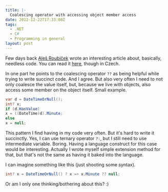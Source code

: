 ```yaml
---
title: |-
  Coalescing operator with accessing object member access
date: 2012-12-22T17:33:08Z
tags:
  - .NET
  - C#
  - Programming in general
layout: post
---
```

Few days back [Aleš Roubíček][1] wrote an interesting article about, basically, needless code. You can read it [here][2], though in Czech.

In one part he points to the coalescing operator `??` as being helpful while trying to write succinct code. And I agree. But also very often I need to not only coalesce the value itself, but, because we live with objects,  also access some member on the object itself. Small example.

```csharp
var d = DateTimeOrNull();
int? x;
if (d.HasValue)
x = ((DateTime)d).Minute;
else
x = null;
```

This pattern I find having in my code very often. But it's hard to write it succinctly. Yes, I can use ternary operator `?:`, but I still need to use intermediate variable. Boring. Having a language construct for this case would be interesting. Actually I wrote myself simple extension method for that, but that's not the same as having it baked into the language.

I can imagine something like this (just shooting some syntax).

```csharp
int? x = DateTimeOrNull() ? x => x.Minute ?? null;
```

Or am I only one thinking/bothering about this? :)

[1]: http://rarous.net
[2]: http://rarous.net/weblog/361-nepiste-zbytecny-kod.aspx
